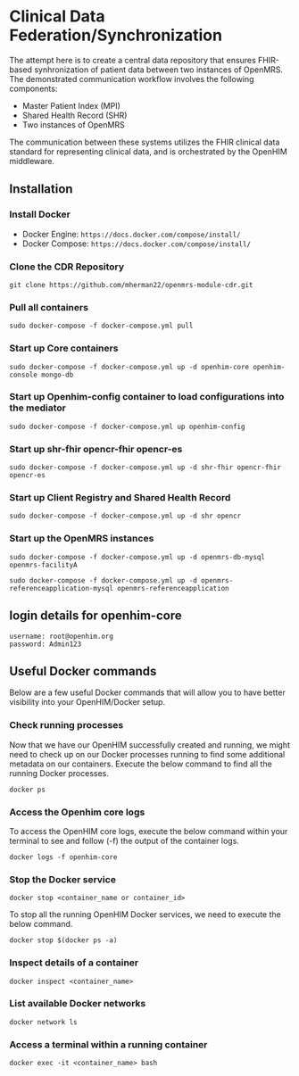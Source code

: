 # Clinical Data Federation/Synchronization
The attempt here is to create a central data repository that ensures FHIR-based synhronization of patient data between two instances of OpenMRS. The demonstrated communication workflow involves the following components:
- Master Patient Index (MPI)
- Shared Health Record (SHR)
- Two instances of OpenMRS

The communication between these systems utilizes the FHIR clinical data standard for representing clinical data, and is orchestrated by the OpenHIM middleware.

## Installation
### Install Docker
- Docker Engine: `https://docs.docker.com/compose/install/`
- Docker Compose: `https://docs.docker.com/compose/install/`

### Clone the CDR Repository
`git clone https://github.com/mherman22/openmrs-module-cdr.git`

### Pull all containers
`sudo docker-compose -f docker-compose.yml pull`

### Start up Core containers
```
sudo docker-compose -f docker-compose.yml up -d openhim-core openhim-console mongo-db
```

### Start up Openhim-config container to load configurations into the mediator
```
sudo docker-compose -f docker-compose.yml up openhim-config
```

### Start up shr-fhir opencr-fhir opencr-es
```
sudo docker-compose -f docker-compose.yml up -d shr-fhir opencr-fhir opencr-es
```

### Start up Client Registry and Shared Health Record
```
sudo docker-compose -f docker-compose.yml up -d shr opencr
```

### Start up the OpenMRS instances
 ```
sudo docker-compose -f docker-compose.yml up -d openmrs-db-mysql openmrs-facilityA
```
```
sudo docker-compose -f docker-compose.yml up -d openmrs-referenceapplication-mysql openmrs-referenceapplication
```

## login details for openhim-core 

```
username: root@openhim.org
password: Admin123
```

## Useful Docker commands
Below are a few useful Docker commands that will allow you to have better visibility into your OpenHIM/Docker setup.

### Check running processes
Now that we have our OpenHIM successfully created and running, we might need to check up on our Docker processes running to find some additional metadata on our containers. Execute the below command to find all the running Docker processes.

```
docker ps
```
### Access the Openhim core logs
To access the OpenHIM core logs, execute the below command within your terminal to see and follow (-f) the output of the container logs.

```
docker logs -f openhim-core
```
### Stop the Docker service

```
docker stop <container_name or container_id>
```

To stop all the running OpenHIM Docker services, we need to execute the below command.

```
docker stop $(docker ps -a)
```

### Inspect details of a container

```
docker inspect <container_name>
```

### List available Docker networks

```
docker network ls
```

### Access a terminal within a running container

```
docker exec -it <container_name> bash
```
